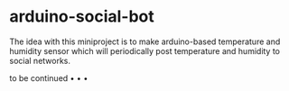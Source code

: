 # arduino-social-bot

The idea with this miniproject is to make arduino-based temperature and humidity sensor which will periodically post temperature and humidity to social networks. 

to be continued • • •
